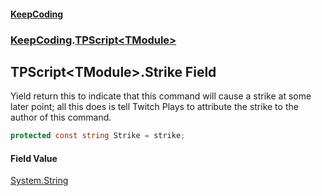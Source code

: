 #### [KeepCoding](index.md 'index')
### [KeepCoding](KeepCoding.md 'KeepCoding').[TPScript&lt;TModule&gt;](TPScript_TModule_.md 'KeepCoding.TPScript&lt;TModule&gt;')
## TPScript&lt;TModule&gt;.Strike Field
Yield return this to indicate that this command will cause a strike at some later point; all this does is tell Twitch Plays to attribute the strike to the author of this command.  
```csharp
protected const string Strike = strike;
```
#### Field Value
[System.String](https://docs.microsoft.com/en-us/dotnet/api/System.String 'System.String')
